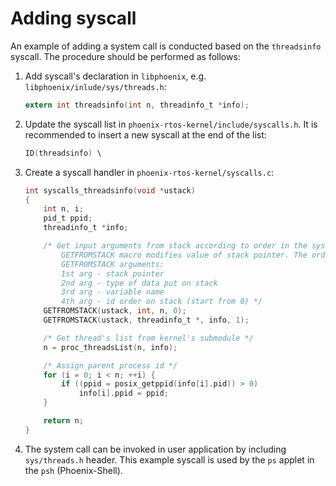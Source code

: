 # Adding syscall

An example of adding a system call is conducted based on the `threadsinfo` syscall. The procedure should be performed as
follows:

1. Add syscall's declaration in `libphoenix`, e.g. `libphoenix/inlude/sys/threads.h`:

    ```c
    extern int threadsinfo(int n, threadinfo_t *info);
    ```

2. Update the syscall list in `phoenix-rtos-kernel/include/syscalls.h`. It is recommended to insert a new syscall at the
end of the list:

    ```c
    ID(threadsinfo) \
    ```

3. Create a syscall handler in `phoenix-rtos-kernel/syscalls.c`:

    ```c
    int syscalls_threadsinfo(void *ustack)
    {
        int n, i;
        pid_t ppid;
        threadinfo_t *info;

        /* Get input arguments from stack according to order in the syscall prototype.
            GETFROMSTACK macro modifies value of stack pointer. The order of its invocation has to be compliant with arguments put on stack.
            GETFROMSTACK arguments:
            1st arg - stack pointer
            2nd arg - type of data put on stack
            3rd arg - variable name
            4th arg - id order on stack (start from 0) */
        GETFROMSTACK(ustack, int, n, 0);
        GETFROMSTACK(ustack, threadinfo_t *, info, 1);

        /* Get thread's list from kernel's submodule */
        n = proc_threadsList(n, info);

        /* Assign parent process id */
        for (i = 0; i < n; ++i) {
            if ((ppid = posix_getppid(info[i].pid)) > 0)
                info[i].ppid = ppid;
        }

        return n;
    }
    ```

4. The system call can be invoked in user application by including `sys/threads.h` header. This example syscall is used
by the `ps` applet in the `psh` (Phoenix-Shell).
